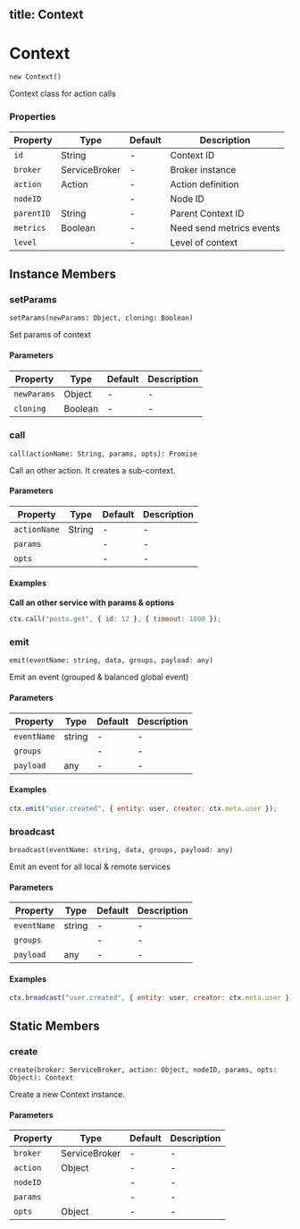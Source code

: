 title: Context
---



# Context




`new Context()`

Context class for action calls




### Properties

| Property | Type | Default | Description |
| -------- | ---- | ------- | ----------- |
| `id` | String | - | Context ID |
| `broker` | ServiceBroker | - | Broker instance |
| `action` | Action | - | Action definition |
| `nodeID` |  | - | Node ID |
| `parentID` | String | - | Parent Context ID |
| `metrics` | Boolean | - | Need send metrics events |
| `level` |  | - | Level of context |





## Instance Members



### setParams



`setParams(newParams: Object, cloning: Boolean)`

Set params of context


#### Parameters

| Property | Type | Default | Description |
| -------- | ---- | ------- | ----------- |
| `newParams` | Object | - | - |
| `cloning` | Boolean | - | - |








### call



`call(actionName: String, params, opts): Promise`

Call an other action. It creates a sub-context.


#### Parameters

| Property | Type | Default | Description |
| -------- | ---- | ------- | ----------- |
| `actionName` | String | - | - |
| `params` |  | - | - |
| `opts` |  | - | - |






#### Examples




**Call an other service with params &amp; options**


```js
ctx.call("posts.get", { id: 12 }, { timeout: 1000 });
```





### emit



`emit(eventName: string, data, groups, payload: any)`

Emit an event (grouped & balanced global event)


#### Parameters

| Property | Type | Default | Description |
| -------- | ---- | ------- | ----------- |
| `eventName` | string | - | - |
| `groups` |  | - | - |
| `payload` | any | - | - |






#### Examples





```js
ctx.emit("user.created", { entity: user, creator: ctx.meta.user });
```





### broadcast



`broadcast(eventName: string, data, groups, payload: any)`

Emit an event for all local & remote services


#### Parameters

| Property | Type | Default | Description |
| -------- | ---- | ------- | ----------- |
| `eventName` | string | - | - |
| `groups` |  | - | - |
| `payload` | any | - | - |






#### Examples





```js
ctx.broadcast("user.created", { entity: user, creator: ctx.meta.user });
```






## Static Members



### create



`create(broker: ServiceBroker, action: Object, nodeID, params, opts: Object): Context`

Create a new Context instance.


#### Parameters

| Property | Type | Default | Description |
| -------- | ---- | ------- | ----------- |
| `broker` | ServiceBroker | - | - |
| `action` | Object | - | - |
| `nodeID` |  | - | - |
| `params` |  | - | - |
| `opts` | Object | - | - |









